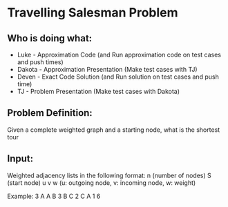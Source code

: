 # Travelling Salesman Problem

## Who is doing what:
 - Luke - Approximation Code (and Run approximation code on test cases and push times)
 - Dakota - Approximation Presentation (Make test cases with TJ)
 - Deven - Exact Code Solution (and Run solution on test cases and push time)
 - TJ - Problem Presentation (Make test cases with Dakota)

## Problem Definition:
Given a complete weighted graph and a starting node, what is the shortest tour

## Input:
Weighted adjacency lists in the following format:
n (number of nodes)
S (start node)
u v w (u: outgoing node, v: incoming node, w: weight)

Example:
    3
    A
    A B 3
    B C 2
    C A 1
    6
